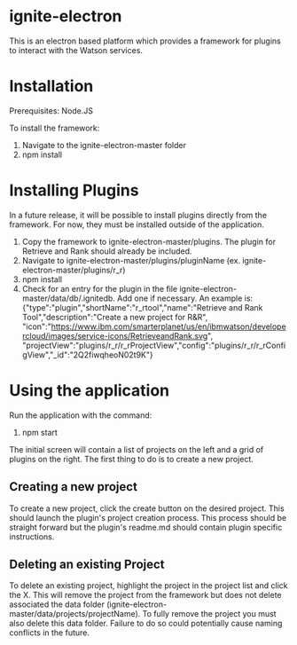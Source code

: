 # ignite-electron
This is an electron based platform which provides a framework for plugins to interact with the Watson services.

# Installation
Prerequisites:
Node.JS

To install the framework:
1. Navigate to the ignite-electron-master folder
2. npm install

# Installing Plugins
In a future release, it will be possible to install plugins directly from the framework. For now, they must be installed outside of the application.

1. Copy the framework to ignite-electron-master/plugins. The plugin for Retrieve and Rank should already be included.
2. Navigate to ignite-electron-master/plugins/pluginName (ex. ignite-electron-master/plugins/r_r)
3. npm install
4. Check for an entry for the plugin in the file ignite-electron-master/data/db/.ignitedb. Add one if necessary. An example is:
{"type":"plugin","shortName":"r_rtool","name":"Retrieve and Rank Tool","description":"Create a new project for R&R", "icon":"https://www.ibm.com/smarterplanet/us/en/ibmwatson/developercloud/images/service-icons/RetrieveandRank.svg", "projectView":"plugins/r_r/r_rProjectView","config":"plugins/r_r/r_rConfigView","_id":"2Q2fiwqheoN02t9K"}

# Using the application

Run the application with the command:
1. npm start

The initial screen will contain a list of projects on the left and a grid of plugins on the right. The first thing to do is to create a new project.

## Creating a new project

To create a new project, click the create button on the desired project. This should launch the plugin's project creation process. This process should be straight forward but the plugin's readme.md should contain plugin specific instructions.

## Deleting an existing Project

To delete an existing project, highlight the project in the project list and click the X. This will remove the project from the framework but does not delete associated the data folder (ignite-electron-master/data/projects/projectName). To fully remove the project you must also delete this data folder. Failure to do so could potentially cause naming conflicts in the future. 